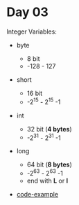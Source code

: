 Day 03
====

Integer Variables:
* byte  
  * 8 bit
  * -128 - 127
* short
    * 16 bit
    * -2<sup>15</sup> - 2<sup>15</sup> -1
* int
  * 32 bit (**4 bytes**)
  * -2<sup>31</sup> - 2<sup>31</sup> -1
* long
  * 64 bit (**8 bytes**)
  * -2<sup>63</sup> - 2<sup>63</sup> -1
  * end with **L** or **l**

* [code-example](../Codes/IntegerTest.java)